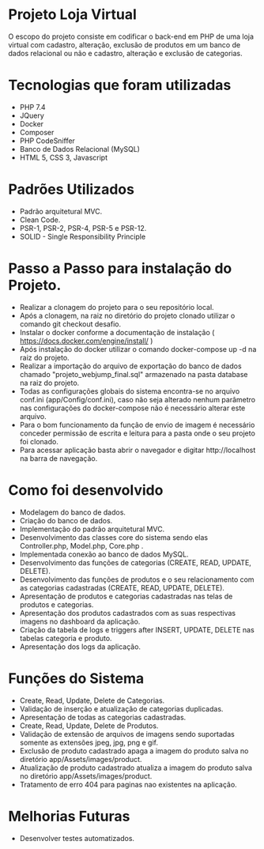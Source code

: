 # Projeto Loja Virtual

O escopo do projeto consiste em codificar o back-end em PHP de uma loja virtual com cadastro, alteração,
exclusão de produtos em um banco de dados relacional ou não e cadastro, alteração e exclusão de categorias.

# Tecnologias que foram utilizadas

- PHP 7.4
- JQuery
- Docker
- Composer
- PHP CodeSniffer
- Banco de Dados Relacional (MySQL)
- HTML 5, CSS 3, Javascript

# Padrões Utilizados

- Padrão arquitetural MVC.
- Clean Code.
- PSR-1, PSR-2, PSR-4, PSR-5 e PSR-12.
- SOLID - Single Responsibility Principle

# Passo a Passo para instalação do Projeto.

- Realizar a clonagem do projeto para o seu repositório local.
- Após a clonagem, na raiz no diretório do projeto clonado utilizar o comando git checkout desafio.
- Instalar o docker conforme a documentação de instalação ( https://docs.docker.com/engine/install/ )
- Após instalação do docker utilizar o comando docker-compose up -d na raiz do projeto.
- Realizar a importação do arquivo de exportação do banco de dados chamado "projeto_webjump_final.sql" armazenado na pasta database
na raiz do projeto.
- Todas as configurações globais do sistema encontra-se no arquivo conf.ini (app/Config/conf.ini), caso não seja
alterado nenhum parâmetro nas configurações do docker-compose não é necessário alterar este arquivo.
- Para o bom funcionamento da função de envio de imagem é necessário conceder permissão de escrita e leitura para a pasta onde o seu
projeto foi clonado.
- Para acessar aplicação basta abrir o navegador e digitar http://localhost na barra de navegação.

# Como foi desenvolvido

- Modelagem do banco de dados.
- Criação do banco de dados.
- Implementação do padrão arquitetural MVC.
- Desenvolvimento das classes core do sistema sendo elas Controller.php, Model.php, Core.php .
- Implementada conexão ao banco de dados MySQL.
- Desenvolvimento das funções de categorias (CREATE, READ, UPDATE, DELETE).
- Desenvolvimento das funções de produtos e o seu relacionamento com as categorias cadastradas (CREATE, READ, UPDATE, DELETE).
- Apresentação de produtos e categorias cadastradas nas telas de produtos e categorias.  
- Apresentação dos produtos cadastrados com as suas respectivas imagens no dashboard da aplicação.
- Criação da tabela de logs e triggers after INSERT, UPDATE, DELETE nas tabelas categoria e produto.
- Apresentação dos logs da aplicação.

# Funções do Sistema

- Create, Read, Update, Delete de Categorias.
- Validação de inserção e atualização de categorias duplicadas.
- Apresentação de todas as categorias cadastradas.
- Create, Read, Update, Delete de Produtos.
- Validação de extensão de arquivos de imagens sendo suportadas somente as extensões jpeg, jpg, png e gif.
- Exclusão de produto cadastrado apaga a imagem do produto salva no diretório app/Assets/images/product.
- Atualização de produto cadastrado atualiza a imagem do produto salva no diretório app/Assets/images/product.
- Tratamento de erro 404 para paginas nao existentes na aplicação.

# Melhorias Futuras

- Desenvolver testes automatizados.
